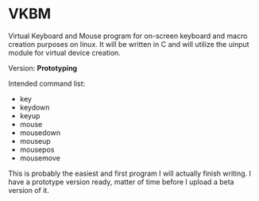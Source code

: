 # VKBM
Virtual Keyboard and Mouse program for on-screen keyboard and macro creation purposes on linux. It will be written in C and will utilize the uinput module for virtual device creation.

Version: **Prototyping**

Intended command list:
* key
 * keydown
 * keyup
* mouse
 * mousedown
 * mouseup
 * mousepos
 * mousemove

This is probably the easiest and first program I will actually finish writing. I have a prototype version ready, matter of time before I upload a beta version of it.

